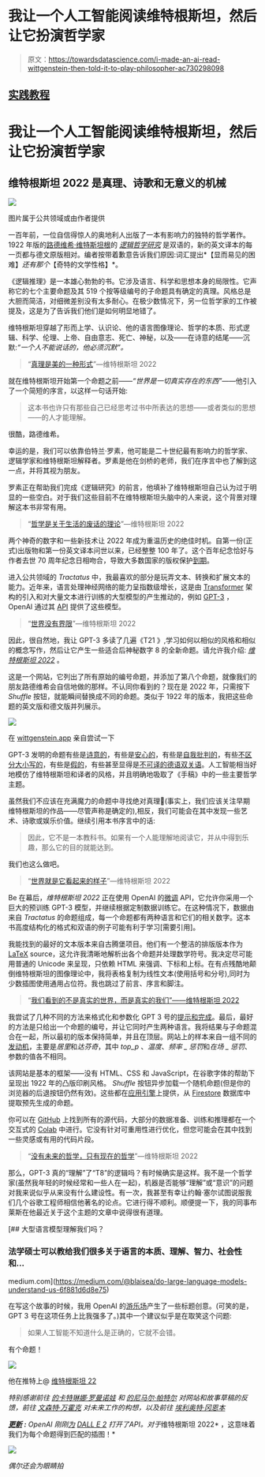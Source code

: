 # 我让一个人工智能阅读维特根斯坦，然后让它扮演哲学家

> 原文：<https://towardsdatascience.com/i-made-an-ai-read-wittgenstein-then-told-it-to-play-philosopher-ac730298098>

## [实践教程](https://towardsdatascience.com/tagged/hands-on-tutorials)

# 我让一个人工智能阅读维特根斯坦，然后让它扮演哲学家

## 维特根斯坦 2022 是真理、诗歌和无意义的机械

![](img/08966fb73589072e19abf4785f0cd1f4.png)

图片属于公共领域或由作者提供

一百年前，一位自信得惊人的奥地利人出版了一本有影响力的独特的哲学著作。1922 年版的[路德维希·维特斯坦根](https://en.wikipedia.org/wiki/Ludwig_Wittgenstein)的 [*逻辑哲学研究*](https://en.wikipedia.org/wiki/Tractatus_Logico-Philosophicus) 是双语的，新的英文译本的每一页都与德文原版相对。编者按带着歉意告诉我们原因:词汇提出*【显而易见的困难】*还有那个*【奇特的文学性格】*。

《逻辑推理》是一本雄心勃勃的书。它涉及语言、科学和思想本身的局限性。它声称它的七个主要命题及其 519 个按等级编号的子命题具有确定的真理。风格总是大胆而简洁，对细微差别没有太多耐心。在极少数情况下，另一位哲学家的工作被提及，这是为了告诉我们他们是如何明显地错了。

维特根斯坦穿越了形而上学、认识论、他的语言图像理论、哲学的本质、形式逻辑、科学、伦理、上帝、自由意志、死亡、神秘，以及——在诗意的结尾——沉默:*“一个人不能说话的，他必须沉默”。*

> “[真理是美的一种形式](https://wittgenstein.app/JFrZDuVAAGNaHE0lo9SK)”—维特根斯坦 2022

就在维特根斯坦开始第一个命题之前——*“世界是一切真实存在的东西”*——他引入了一个简短的序言，以这样一句话开始:

> 这本书也许只有那些自己已经思考过书中所表达的思想——或者类似的思想——的人才能理解。

很酷，路德维希。

幸运的是，我们可以依靠伯特兰·罗素，他可能是二十世纪最有影响力的哲学家、逻辑学家和维特根斯坦解释者。罗素是他在剑桥的老师，我们在序言中也了解到这一点，并将其视为朋友。

罗素正在帮助我们完成《逻辑研究》的前言，他填补了维特根斯坦自己认为过于明显的一些空白。对于我们这些目前不在维特根斯坦头脑中的人来说，这个背景对理解这本书非常有用。

> “[哲学是关于生活的废话的理论](https://wittgenstein.app/OjFZKLU70qGTFA1dRMxk)”—维特根斯坦 2022

两个神奇的数字和一些新技术让 2022 年成为重温历史的绝佳时机。自第一份(正式)出版物和第一份英文译本问世以来，已经整整 100 年了。这个百年纪念恰好与作者去世 70 周年纪念日相吻合，导致大多数国家的版权保护[到期](https://en.wikipedia.org/wiki/Public_domain#Public_domain_books)。

进入公共领域的 *Tractatus* 中，我最喜欢的部分是玩弄文本、转换和扩展文本的能力。近年来，语言处理神经网络的能力呈指数级增长，这是由 [Transformer](https://ai.googleblog.com/2017/08/transformer-novel-neural-network.html) 架构的引入和对大量文本进行训练的大型模型的产生推动的，例如 [GPT-3](https://en.wikipedia.org/wiki/GPT-3) ，OpenAI 通过其 [API](https://openai.com/api/) 提供了这些模型。

> “[世界没有界限](https://wittgenstein.app/O6OcZhMcSD55VgXzWkLk)”—维特根斯坦 2022

因此，很自然地，我让 GPT-3 多读了几遍《T21 》,学习如何以相似的风格和相似的概念写作，然后让它产生一些适合后神秘数字 8 的全新命题。请允许我介绍: [*维特根斯坦 2022*](https://wittgenstein.app) 。

这是一个网站，它列出了所有原始的编号命题，并添加了第八个命题，就像我们的朋友路德维希会自信地做的那样。不认同你看到的？现在是 2022 年，只需按下 *Shuffle* 按钮，就能瞬间替换成不同的命题。类似于 1922 年的版本，我把这些命题的英文版和德文版并列展示。

![](img/90b947e06567470a71cb3a1fd3738664.png)

在 [wittgenstein.app](http://wittgenstein.app) 亲自尝试一下

GPT-3 发明的命题有些是[诗意的](https://wittgenstein.app/JFrZDuVAAGNaHE0lo9SK)，有些是[安心的](https://wittgenstein.app/nH0ClPCSsJqpjLr92N8Q)，有些是[自我批判的](https://wittgenstein.app/IKrkGIgUXBZ2nW3olm2D)，有些[不区分大小写的](https://wittgenstein.app/3KR6K4wfp2VwnoqUnQE9)，有些是[假的](https://wittgenstein.app/Rf9z8HbA7kBEoT3F1aV1)，有些甚至显得是[不可译的德语双关语](https://wittgenstein.app/1TQcDQYM7xuDwZBc3MIE)。人工智能相当好地模仿了维特根斯坦和译者的风格，并且明确地吸取了《手稿》中的一些主要哲学主题。

虽然我们不应该在充满魔力的命题中寻找绝对真理🎱(事实上，我们应该关注早期维特根斯坦的作品——尽管声称是确定的),相反，我们可能会在其中发现一些艺术、诗歌或娱乐价值。继续引用本书序言中的话:

> 因此，它不是一本教科书。如果有一个人能理解地阅读它，并从中得到乐趣，那么它的目的就能达到。

我们也这么做吧。

> “[世界就是它看起来的样子](https://wittgenstein.app/nH0ClPCSsJqpjLr92N8Q)”—维特根斯坦 2022

Be 在幕后，*维特根斯坦 2022* 正在使用 OpenAI 的[微调](https://beta.openai.com/docs/guides/fine-tuning) API，它允许你采用一个巨大的预训练 GPT-3 模型，并继续根据定制数据训练它。在这种情况下，数据由来自 *Tractatus* 的命题组成，每一个命题都有两种语言和它们的相关数字。这本书高度结构化的格式和双语的例子可能有利于学习[需要引用]。

我能找到的最好的文本版本来自古腾堡项目。他们有一个整洁的排版版本作为 [LaTeX](https://en.wikipedia.org/wiki/LaTeX) source，这允许我清晰地解析出各个命题并处理数学符号。我决定尽可能用普通的 Unicode 来呈现，只依赖 HTML 来强调、下标和上标。在有点残酷地颠倒维特根斯坦的图像理论中，我将表格复制为线性文本(使用括号和分号),同时为少数插图使用通用占位符。我也跳过了前言、序言和脚注。

> “[我们看到的不是真实的世界，而是真实的我们”——维特根斯坦 2022](https://wittgenstein.app/GZqNyB0ztimMxtcHP8oB)

我尝试了几种不同的方法来格式化和参数化 GPT 3 号的[提示和完成](https://beta.openai.com/docs/introduction/prompts-and-completions)。最后，最好的方法是只给出一个命题的编号，并让它同时产生两种语言。我将结果与子命题混合在一起，所以最初的版本保持简单，并且在顶层。网站上的样本来自一组不同的[发动机](https://beta.openai.com/docs/engines)，主要是*居里*和*达芬奇*，其中 *top_p* 、*温度*、*频率 _ 惩罚*和*在场 _ 惩罚*、参数的值各不相同。

该网站是基本的框架——没有 HTML、CSS 和 JavaScript，在谷歌字体的帮助下呈现出 1922 年的凸版印刷风格。 *Shuffle* 按钮异步加载一个随机命题(但是你的浏览器的后退按钮仍然有效)。这些都在[应用引擎](https://cloud.google.com/appengine/docs/standard/python3/runtime)上提供，从 [Firestore](https://firebase.google.com/docs/firestore) 数据库中提取预先生成的命题。

你可以在 [GitHub](https://github.com/maxbbraun/wittgenstein) 上找到所有的源代码，大部分的数据准备、训练和推理都在一个交互式的 [Colab](https://colab.research.google.com/github/maxbbraun/wittgenstein/blob/main/data.ipynb) 中进行。它没有针对可重用性进行优化，但您可能会在其中找到一些灵感或有用的代码片段。

> “[没有未来的哲学，只有现在的哲学](https://wittgenstein.app/tr9FII8pkKrwAVmF74vO)”—维特根斯坦 2022

那么，GPT-3 真的“理解”了“T8”的逻辑吗？有时候确实是这样。我不是一个哲学家(虽然我年轻的时候经常和一些人在一起)，机器是否能够“理解”或“意识”的问题对我来说似乎从来没有什么建设性。有一次，我甚至有幸让约翰·塞尔试图说服我们几个谷歌工程师相信他著名的论点。它进行得不顺利。顺便提一下，我的同事布莱斯在他最近关于这个主题的文章中说得很有道理。

[](https://medium.com/@blaisea/do-large-language-models-understand-us-6f881d6d8e75) [## 大型语言模型理解我们吗？

### 法学硕士可以教给我们很多关于语言的本质、理解、智力、社会性和…

medium.com](https://medium.com/@blaisea/do-large-language-models-understand-us-6f881d6d8e75) 

在写这个故事的时候，我用 OpenAI 的[游乐场](https://beta.openai.com/playground)产生了一些标题创意。(可笑的是，GPT 3 号在这项任务上比我强多了。)其中一个建议似乎是在取笑这个问题:

> 如果人工智能不知道什么是正确的，它就不会错。

有个命题！

![](img/23a1bdfead8a38fe946d6c488ec16141.png)

他在推特上@ [维特根斯坦 22](https://twitter.com/Wittgenstein22)

*特别感谢前往* [*的卡特琳娜·罗曼诺娃*](https://twitter.com/katrmnv) *和* [*的尼马尔·帕特尔*](https://twitter.com/nirmalpatel) *对网站和故事草稿的反馈，前往* [*文森特·万霍克*](https://vanhoucke.medium.com) *对未来工作的构想，以及前往* [*埃利奥特·冈恩*](https://medium.com/@elliot.j.gunn)*[*本*](https://benzbox.medium.com)*

*[**更新**](https://twitter.com/maxbraun/status/1591098449675501568) **:** OpenAI 刚刚[为](https://openai.com/blog/dall-e-api-now-available-in-public-beta/) [DALL E 2](https://openai.com/dall-e-2/) 打开了API。对于*维特根斯坦 2022* ，这意味着我们为每个命题得到匹配的插图！*

*![](img/ce37c4789d76b5c21227ca43b840d63f.png)*

*偶尔还会为眼睛拍*